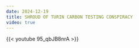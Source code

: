 ```yaml
---
date: 2024-12-19
title: SHROUD OF TURIN CARBON TESTING CONSPIRACY
video: true
---
```



{{< youtube 95_qbJB8nrA >}}
